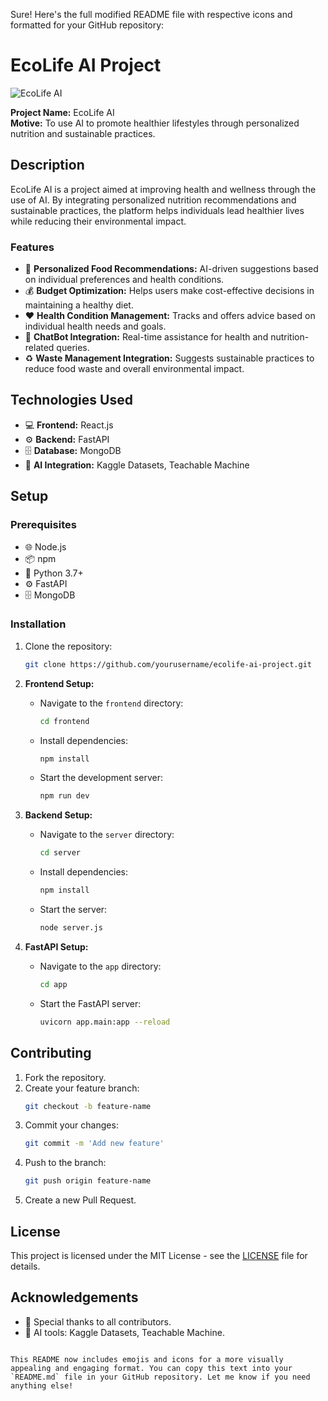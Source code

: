 Sure! Here's the full modified README file with respective icons and formatted for your GitHub repository:


# EcoLife AI Project

![EcoLife AI](https://img.icons8.com/ios/452/eco-friendly.png)

**Project Name:** EcoLife AI  
**Motive:** To use AI to promote healthier lifestyles through personalized nutrition and sustainable practices.

## Description

EcoLife AI is a project aimed at improving health and wellness through the use of AI. By integrating personalized nutrition recommendations and sustainable practices, the platform helps individuals lead healthier lives while reducing their environmental impact.

### Features
- 🌱 **Personalized Food Recommendations:** AI-driven suggestions based on individual preferences and health conditions.
- 💰 **Budget Optimization:** Helps users make cost-effective decisions in maintaining a healthy diet.
- ❤️ **Health Condition Management:** Tracks and offers advice based on individual health needs and goals.
- 🤖 **ChatBot Integration:** Real-time assistance for health and nutrition-related queries.
- ♻️ **Waste Management Integration:** Suggests sustainable practices to reduce food waste and overall environmental impact.

## Technologies Used
- 💻 **Frontend:** React.js
- ⚙️ **Backend:** FastAPI
- 🗄️ **Database:** MongoDB
- 🤖 **AI Integration:** Kaggle Datasets, Teachable Machine

## Setup

### Prerequisites

- 🌐 Node.js
- 📦 npm
- 🐍 Python 3.7+
- ⚙️ FastAPI
- 🗄️ MongoDB

### Installation

1. Clone the repository:
   ```bash
   git clone https://github.com/yourusername/ecolife-ai-project.git
   ```

2. **Frontend Setup:**
   - Navigate to the `frontend` directory:
     ```bash
     cd frontend
     ```
   - Install dependencies:
     ```bash
     npm install
     ```
   - Start the development server:
     ```bash
     npm run dev
     ```

3. **Backend Setup:**
   - Navigate to the `server` directory:
     ```bash
     cd server
     ```
   - Install dependencies:
     ```bash
     npm install
     ```
   - Start the server:
     ```bash
     node server.js
     ```

4. **FastAPI Setup:**
   - Navigate to the `app` directory:
     ```bash
     cd app
     ```
   - Start the FastAPI server:
     ```bash
     uvicorn app.main:app --reload
     ```

## Contributing

1. Fork the repository.
2. Create your feature branch:
   ```bash
   git checkout -b feature-name
   ```
3. Commit your changes:
   ```bash
   git commit -m 'Add new feature'
   ```
4. Push to the branch:
   ```bash
   git push origin feature-name
   ```
5. Create a new Pull Request.

## License
This project is licensed under the MIT License - see the [LICENSE](LICENSE) file for details.

## Acknowledgements
- 🙏 Special thanks to all contributors.
- 🤖 AI tools: Kaggle Datasets, Teachable Machine.
```

This README now includes emojis and icons for a more visually appealing and engaging format. You can copy this text into your `README.md` file in your GitHub repository. Let me know if you need anything else!
